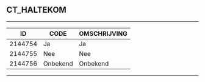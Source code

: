 ## CT_HALTEKOM

***

|ID                              	|CODE          	|OMSCHRIJVING|
|------                          	|----          	|-----    |
|2144754|Ja|Ja|
|2144755|Nee|Nee|
|2144756|Onbekend|Onbekend|


***
